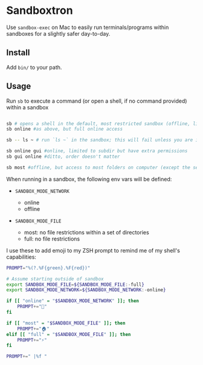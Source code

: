# Sandboxtron

Use `sandbox-exec` on Mac to easily run terminals/programs within sandboxes for a slightly safer day-to-day.


## Install

Add `bin/` to your path.

## Usage

Run `sb` to execute a command (or open a shell, if no command provided) within a sandbox

```sh

sb # opens a shell in the default, most restricted sandbox (offline, limited to current working directory and subfolders)
sb online #as above, but full online access

sb -- ls ~ # run `ls ~` in the sandbox; this will fail unless you are invoking from ~

sb online gui #online, limited to subdir but have extra permissions
sb gui online #ditto, order doesn't matter

sb most #offline, but access to most folders on computer (except the secret ones)
```


When running in a sandbox, the following env vars will be defined:

+ `SANDBOX_MODE_NETWORK`
  + online
  + offline
  
+ `SANDBOX_MODE_FILE`
  + most: no file restrictions within a set of directories
  + full: no file restrictions

I use these to add emoji to my ZSH prompt to remind me of my shell's capabilities:

```sh
PROMPT="%(?.%F{green}.%F{red})"

# Assume starting outside of sandbox
export SANDBOX_MODE_FILE=${SANDBOX_MODE_FILE:-full}
export SANDBOX_MODE_NETWORK=${SANDBOX_MODE_NETWORK:-online}

if [[ "online" = "$SANDBOX_MODE_NETWORK" ]]; then
    PROMPT+="📡"
fi

if [[ "most" = "$SANDBOX_MODE_FILE" ]]; then
    PROMPT+="🏠"
elif [[ "full" = "$SANDBOX_MODE_FILE" ]]; then
    PROMPT+="⚡"
fi

PROMPT+=" |%f "
```
